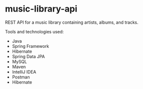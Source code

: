 # music-library-api

REST API for a music library containing artists, albums, and tracks.

Tools and technologies used:
* Java
* Spring Framework
* Hibernate
* Spring Data JPA
* MySQL
* Maven
* IntelliJ IDEA
* Postman
* Hibernate
